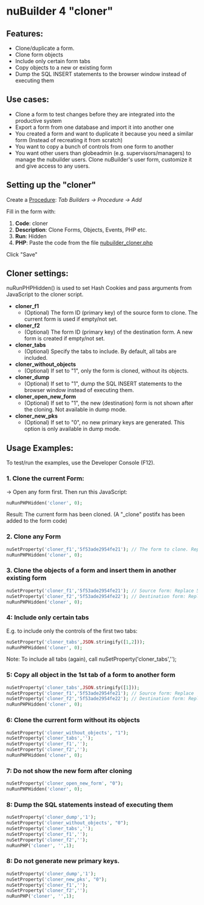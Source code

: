 # nuBuilder 4 "cloner"

## Features:

- Clone/duplicate a form.
- Clone form objects 
- Include only certain form tabs
- Copy objects to a new or existing form
- Dump the SQL INSERT statements to the browser window instead of executing them

## Use cases:

-	Clone a form to test changes before they are integrated into the productive system 
- Export a form from one database and import it into another one
-	You created a form and want to duplicate it because you need a similar form (Instead of recreating it from scratch)
-	You want to copy a bunch of controls from one form to another
- You want other users than globeadmin (e.g. supervisors/managers) to manage the nubuilder users. Clone nuBuilder's user form, customize it and give access to any users.

## Setting up the "cloner"

Create a [Procedure](https://wiki.nubuilder.net/nubuilderforte/index.php/Procedures): *Tab Builders -> Procedure -> Add* 

Fill in the form with:

1. **Code**: cloner
2. **Description**: Clone Forms, Objects, Events, PHP etc.
3. **Run**: Hidden
4. **PHP**: Paste the code from the file [nubuilder_cloner.php](https://github.com/smalos/nuBuilder4-cloner/blob/main/nubuilder_cloner.php)

Click "Save"

## Cloner settings:

nuRunPHPHidden() is used to set Hash Cookies and pass arguments from JavaScript to the cloner script.

- **cloner_f1**
  - (Optional) The form ID (primary key) of the source form to clone. The current form is used if empty/not set.
- **cloner_f2**
  - (Optional) The form ID (primary key) of the destination form. A new form is created if empty/not set.
- **cloner_tabs**
  - (Optional) Specify the tabs to include. By default, all tabs are included.
- **cloner_without_objects**
  - (Optional) If set to "1", only the form is cloned, without its objects.
- **cloner_dump**
  - (Optional) If set to "1", dump the SQL INSERT statements to the browser window instead of executing them.
- **cloner_open_new_form**
  - (Optional) If set to "1", the new (destination) form is not shown after the cloning. Not available in dump mode.
- **cloner_new_pks**
  - (Optional) If set to "0", no new primary keys are generated. This option is only available in dump mode.


## Usage Examples:

To test/run the examples, use the Developer Console (F12).

### 1. Clone the current Form:

-> Open any form first. Then run this JavaScript:

```php
nuRunPHPHidden('cloner', 0);
```

Result: The current form has been cloned. (A "_clone" postifx has been added to the form code)

### 2. Clone any Form

```php
nuSetProperty('cloner_f1','5f53ade2954fe21'); // The form to clone. Replace 5f53ade2954fe21 with any existing form id
nuRunPHPHidden('cloner', 0);
```

### 3. Clone the objects of a form and insert them in another existing form

```php
nuSetProperty('cloner_f1','5f53ade2954fe21'); // Source form: Replace 5f53ade2954fe21 with any existing form id
nuSetProperty('cloner_f2','5f53ade2954fe22'); // Destination form: Replace 5f53ade2954fe22 with any existing form id
nuRunPHPHidden('cloner', 0);
```

### 4: Include only certain tabs

E.g. to include only the controls of the first two tabs:

```php
nuSetProperty('cloner_tabs',JSON.stringify([1,2]));
nuRunPHPHidden('cloner', 0);
```

Note: To include all tabs (again), call nuSetProperty('cloner_tabs','');

### 5: Copy all object in the 1st tab of a form to another form

```php
nuSetProperty('cloner_tabs',JSON.stringify([1]));
nuSetProperty('cloner_f1','5f53ade2954fe21'); // Source form: Replace  5f53ade2954fe21 with any existing form id
nuSetProperty('cloner_f2','5f53ade2954fe22'); // Destination form: Replace  5f53ade2954fe22 with any existing form id
nuRunPHPHidden('cloner', 0);
```

### 6: Clone the current form without its objects 

```php
nuSetProperty('cloner_without_objects', "1");
nuSetProperty('cloner_tabs','');
nuSetProperty('cloner_f1','');
nuSetProperty('cloner_f2','');
nuRunPHPHidden('cloner', 0);
```

### 7: Do not show the new form after cloning

```php
nuSetProperty('cloner_open_new_form', "0");
nuRunPHPHidden('cloner', 0);
```

### 8: Dump the SQL statements instead of executing them

```php
nuSetProperty('cloner_dump','1');
nuSetProperty('cloner_without_objects', "0");
nuSetProperty('cloner_tabs','');
nuSetProperty('cloner_f1','');
nuSetProperty('cloner_f2','');
nuRunPHP('cloner', '',1);
```

### 8: Do not generate new primary keys.

```php
nuSetProperty('cloner_dump','1');
nuSetProperty('cloner_new_pks', "0");
nuSetProperty('cloner_f1','');
nuSetProperty('cloner_f2','');
nuRunPHP('cloner', '',1);
```
